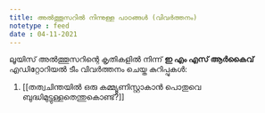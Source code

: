 ```yaml
---
title: അൽത്തൂസറിൽ നിന്നുള്ള പാഠങ്ങൾ (വിവർത്തനം)
notetype : feed
date : 04-11-2021
---
```


ലൂയിസ് അൽത്തൂസറിന്റെ കൃതികളിൽ നിന്ന് **ഇ എം എസ് ആർകൈവ്** എഡിറ്റോറിയൽ ടീം വിവർത്തനം ചെയ്ത കുറിപ്പുകൾ:

1. [[തത്വചിന്തയിൽ ഒരു കമ്മ്യൂണിസ്റ്റാകാൻ പൊതുവെ ബുദ്ധിമുട്ടുള്ളതെന്തുകൊണ്ട്?]]

